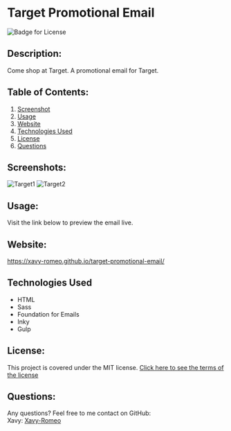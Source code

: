 # Target Promotional Email
![Badge for License](https://img.shields.io/badge/license-MIT-blueviolet)

## Description:
Come shop at Target. A promotional email for Target.

## Table of Contents: 
1. [Screenshot](#Screenshot)
2. [Usage](#Usage)
3. [Website](#Website)
4. [Technologies Used](#Technologies-Used)
5. [License](#License)
6. [Questions](#Questions)

## Screenshots:
![Target1](https://user-images.githubusercontent.com/79165884/148311187-cf4d54cc-6173-4b23-bb61-620ab2b49eec.png)
![Target2](https://user-images.githubusercontent.com/79165884/148311191-144a2aef-71a8-4971-8299-832b9deab7a0.png)

## Usage:
Visit the link below to preview the email live.

## Website: 
https://xavy-romeo.github.io/target-promotional-email/

## Technologies Used
- HTML
- Sass
- Foundation for Emails
- Inky
- Gulp

## License:
This project is covered under the MIT license.
[Click here to see the terms of the license](https://choosealicense.com/licenses/mit/)

## Questions: 
Any questions? Feel free to me contact on GitHub:
<br> Xavy: [Xavy-Romeo](https://github.com/Xavy-Romeo)
